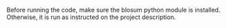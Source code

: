 Before running the code, make sure the blosum python module is installed.
Otherwise, it is run as instructed on the project description.